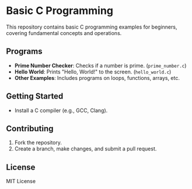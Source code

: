 # Basic C Programming

This repository contains basic C programming examples for beginners, covering fundamental concepts and operations.

## Programs

- **Prime Number Checker**: Checks if a number is prime. (`prime_number.c`)
- **Hello World**: Prints "Hello, World!" to the screen. (`hello_world.c`)
- **Other Examples**: Includes programs on loops, functions, arrays, etc.

## Getting Started

- Install a C compiler (e.g., GCC, Clang).

## Contributing

1. Fork the repository.
2. Create a branch, make changes, and submit a pull request.

## License

MIT License
